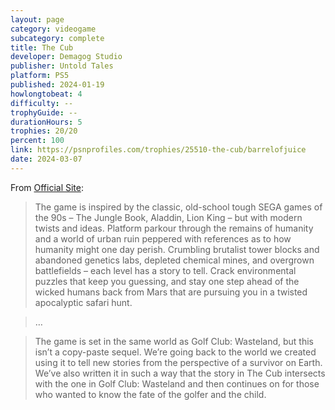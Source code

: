 ```yaml
---
layout: page
category: videogame
subcategory: complete
title: The Cub
developer: Demagog Studio
publisher: Untold Tales
platform: PS5
published: 2024-01-19
howlongtobeat: 4
difficulty: --
trophyGuide: --
durationHours: 5
trophies: 20/20
percent: 100
link: https://psnprofiles.com/trophies/25510-the-cub/barrelofjuice
date: 2024-03-07
---
```


From [Official Site](https://untoldtales.games/games/the-cub/):

> The game is inspired by the classic, old-school tough SEGA games of the 90s – The Jungle Book, Aladdin, Lion King – but with modern twists and ideas. Platform parkour through the remains of humanity and a world of urban ruin peppered with references as to how humanity might one day perish. Crumbling brutalist tower blocks and abandoned genetics labs, depleted chemical mines, and overgrown battlefields – each level has a story to tell. Crack environmental puzzles that keep you guessing, and stay one step ahead of the wicked humans back from Mars that are pursuing you in a twisted apocalyptic safari hunt.

> …

> The game is set in the same world as Golf Club: Wasteland, but this isn’t a copy-paste sequel. We’re going back to the world we created using it to tell new stories from the perspective of a survivor on Earth. We’ve also written it in such a way that the story in The Cub intersects with the one in Golf Club: Wasteland and then continues on for those who wanted to know the fate of the golfer and the child.
